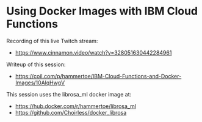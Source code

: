 # Using Docker Images with IBM Cloud Functions

Recording of this live Twitch stream:

- https://www.cinnamon.video/watch?v=328051630442284961

Writeup of this session: 

- https://coil.com/p/hammertoe/IBM-Cloud-Functions-and-Docker-Images/10AlqHwgV

This session uses the librosa_ml docker	image at:

- https://hub.docker.com/r/hammertoe/librosa_ml
- https://github.com/Choirless/docker_librosa